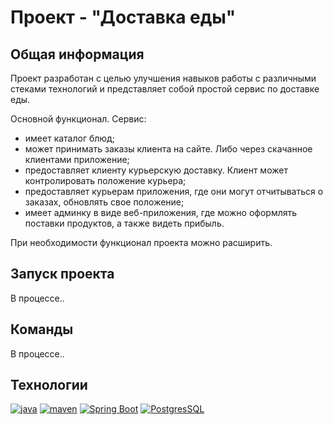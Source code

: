 # Проект - "Доставка еды"

## Общая информация

Проект разработан с целью улучшения навыков работы с различными стеками технологий и представляет
собой простой сервис по доставке еды.

Основной функционал. Сервис:

- имеет каталог блюд;
- может принимать заказы клиента на сайте. Либо через скачанное клиентами приложение;
- предоставляет клиенту курьерскую доставку. Клиент может контролировать положение курьера;
- предоставляет курьерам приложения, где они могут отчитываться о заказах, обновлять свое положение;
- имеет админку в виде веб-приложения, где можно оформлять поставки продуктов, а также видеть прибыль.

При необходимости функционал проекта можно расширить.

## Запуск проекта

В процессе..

## Команды

В процессе..

## Технологии

[![java](https://img.shields.io/badge/java-17-red)](https://www.java.com/)
[![maven](https://img.shields.io/badge/apache--maven-3.8.3-blue)](https://maven.apache.org/)
[![Spring Boot](https://img.shields.io/badge/spring%20boot-2.7.3-brightgreen)](https://spring.io/projects/spring-boot)
[![PostgresSQL](https://img.shields.io/badge/postgreSQL-14-blue)](https://www.postgresql.org/)
